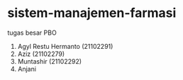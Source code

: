 # sistem-manajemen-farmasi
tugas besar PBO 
1. Agyl Restu Hermanto (21102291)
2. Aziz (21102279)
3. Muntashir (21102292)
4. Anjani
